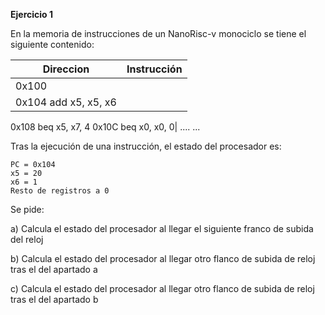 **Ejercicio 1**

En la memoria de instrucciones de un NanoRisc-v monociclo se tiene el siguiente contenido:

| Direccion |  Instrucción |
| -- | -- | 
| 0x100 | 	| addi x5, x0, 20 |
|0x104 	add x5, x5, x6|
0x108 	beq x5, x7, 4
0x10C 	beq x0, x0, 0|
.... 	...

Tras la ejecución de una instrucción, el estado del procesador es:

    PC = 0x104
    x5 = 20
    x6 = 1
    Resto de registros a 0

Se pide:

 a) Calcula el estado del procesador al llegar el siguiente franco de subida del reloj
 
 b) Calcula el estado del procesador al llegar otro flanco de subida de reloj tras el del apartado a
 
 c) Calcula el estado del procesador al llegar otro flanco de subida de reloj tras el del apartado b
